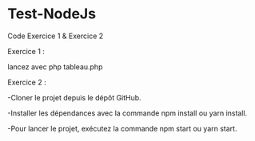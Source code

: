 # Test-NodeJs
Code Exercice 1 & Exercice 2

Exercice 1 : 

 lancez avec php tableau.php

Exercice 2 :

  -Cloner le projet depuis le dépôt GitHub.

  -Installer les dépendances avec la commande npm install ou yarn install.

  -Pour lancer le projet, exécutez la commande npm start ou yarn start.
